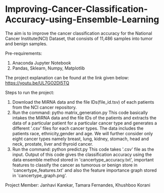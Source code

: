 # Improving-Cancer-Classification-Accuracy-using-Ensemble-Learning
The aim is to improve the cancer classification accuracy for the National Cancer Institute(NCI) Dataset, that consists of 11,486 samples into tumor and benign samples.

Pre-requirements:
1. Anaconda Jupyter Notebook 
2. Pandas, Sklearn, Numpy, Matplotlib

The project explanation can be found at the link given below:
https://youtu.be/UL7GO2DI5TQ

Steps to run the project:

1.  Download the MiRNA data and the file IDs(file_id.tsv) of each patients from the NCI cancer repository.
2.  Run the command: pytho matrix_generation.py
    This code basically intakes the MiRNA data and the file IDs of the patients and extracts the data of a particular patient for a particular cancer type and generates a different '.csv' files for each cancer types. The data includes the patients race, ethnicity,gender and age. We will further consider only eight cancer types namely breast, lung, kidney, stomach, head and neck, prostate, liver and thyroid cancer.
3.  Run the command: python predict.py
    This code takes '.csv' file as the input. Output of this code gives the classification accuracy using the data ensemble method stored in 'cancertype_accuracy.txt', important features to classify the cancer as tumorous or benign store in 'cancertype_features.txt' and also the feature importance graph stored in 'cancertype_graph.png'.
    
Project Member: Janhavi Karekar, Tamara Fernandes, Khushboo Korani
